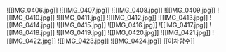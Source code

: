   
  
![[IMG_0406.jpg]]
![[IMG_0407.jpg]]
![[IMG_0408.jpg]]
![[IMG_0409.jpg]]
![[IMG_0410.jpg]]
![[IMG_0411.jpg]]
![[IMG_0412.jpg]]
![[IMG_0413.jpg]]
![[IMG_0414.jpg]]
![[IMG_0415.jpg]]
![[IMG_0416.jpg]]
![[IMG_0417.jpg]]
![[IMG_0418.jpg]]
![[IMG_0419.jpg]]
![[IMG_0420.jpg]]
![[IMG_0421.jpg]]
![[IMG_0422.jpg]]
![[IMG_0423.jpg]]
![[IMG_0424.jpg]]
[[이차함수]]